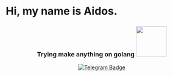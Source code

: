 <h1>
  Hi, my name is Aidos. 
</h1>   

<h3 align="center">
  Trying make anything on golang
<img src="https://user-images.githubusercontent.com/74038190/226127923-0e8b7792-7b3c-462b-951b-63c96ba1a5af.gif" width="80px" height="80px"/>
</h3>   

<div id="badges" align="center">
  <a href="https://web.telegram.org/a/#1132169127" >
    <img src="https://img.shields.io/badge/Telegram-blue?style=for-the-badge&logo=telegram&logoColor=white" alt="Telegram Badge"/>
  </a>
</div>



